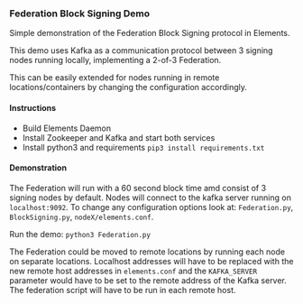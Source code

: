 ### Federation Block Signing Demo

Simple demonstration of the Federation Block Signing protocol in Elements.

This demo uses Kafka as a communication protocol between 3 signing nodes running locally, implementing a 2-of-3 Federation.

This can be easily extended for nodes running in remote locations/containers by changing the configuration accordingly.

#### Instructions

- Build Elements Daemon
- Install Zookeeper and Kafka and start both services
- Install python3 and requirements `pip3 install requirements.txt`

#### Demonstration

The Federation will run with a 60 second block time amd consist of 3 signing nodes by default. Nodes will connect to the kafka server running on `localhost:9092`. To change any configuration options look at: `Federation.py`, `BlockSigning.py`, `nodeX/elements.conf`.

Run the demo: `python3 Federation.py`

The Federation could be moved to remote locations by running each node on separate locations. Localhost addresses will have to be replaced with the new remote host addresses in `elements.conf` and the `KAFKA_SERVER` parameter would have to be set to the remote address of the Kafka server. The federation script will have to be run in each remote host.
